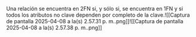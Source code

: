 Una relación se encuentra en 2FN si, y sólo si, se encuentra en 1FN y si todos los atributos no clave dependen por completo de la clave.![[Captura de pantalla 2025-04-08 a la(s) 2.57.31 p. m..png]]![[Captura de pantalla 2025-04-08 a la(s) 2.57.38 p. m..png]]